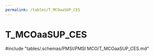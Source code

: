 ```yaml
---
permalink: /tables/T_MCOaaSUP_CES
---
```

# T\_MCOaaSUP\_CES
<!-- SPDX-License-Identifier: MPL-2.0 -->

<!-- ATTENTION : Ne pas supprimer ou modifier la ligne ci-dessous -->
#include "tables/.schemas/PMSI/PMSI MCO/T_MCOaaSUP_CES.md"
<!-- ATTENTION : Ne pas supprimer ou modifier la ligne ci-dessus -->
